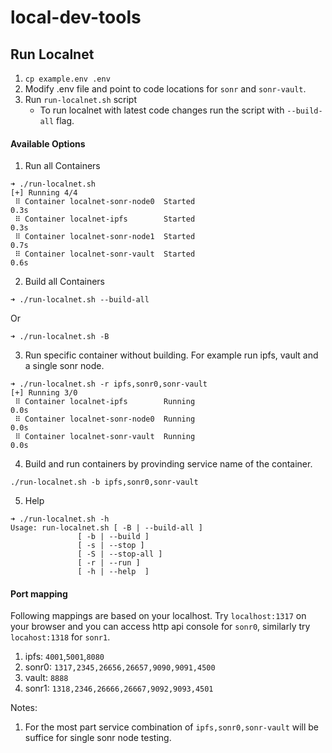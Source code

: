 # local-dev-tools

## Run Localnet

1. `cp example.env .env`
2. Modify .env file and point to code locations for `sonr` and `sonr-vault`.
3. Run `run-localnet.sh` script
    * To run localnet with latest code changes run the script with `--build-all` flag.

#### Available Options
1. Run all Containers
```shell
➜ ./run-localnet.sh
[+] Running 4/4
 ⠿ Container localnet-sonr-node0  Started                                     0.3s
 ⠿ Container localnet-ipfs        Started                                     0.3s
 ⠿ Container localnet-sonr-node1  Started                                     0.7s
 ⠿ Container localnet-sonr-vault  Started                                     0.6s
```

2. Build all Containers
```shell
➜ ./run-localnet.sh --build-all
```
Or
```shell
➜ ./run-localnet.sh -B
```

3. Run specific container without building. 
For example run ipfs, vault and a single sonr node.
```shell
➜ ./run-localnet.sh -r ipfs,sonr0,sonr-vault
[+] Running 3/0
 ⠿ Container localnet-ipfs        Running                                                          0.0s
 ⠿ Container localnet-sonr-node0  Running                                                          0.0s
 ⠿ Container localnet-sonr-vault  Running                                                          0.0s
``` 

4. Build and run containers by provinding service name of the container.
```
./run-localnet.sh -b ipfs,sonr0,sonr-vault
``` 

5. Help
```shell
➜ ./run-localnet.sh -h
Usage: run-localnet.sh [ -B | --build-all ]
               [ -b | --build ]
               [ -s | --stop ]
               [ -S | --stop-all ]
               [ -r | --run ]
               [ -h | --help  ]
```

#### Port mapping
Following mappings are based on your localhost. Try `localhost:1317` on your browser and you can access http api console for `sonr0`, similarly try `locahost:1318` for `sonr1`.

1. ipfs:
`4001`,`5001`,`8080`
2. sonr0:
`1317,2345,26656,26657,9090,9091,4500`
3. vault:
`8888`
4. sonr1:
`1318,2346,26666,26667,9092,9093,4501`


Notes:
1. For the most part service combination of `ipfs,sonr0,sonr-vault` will be suffice for single sonr node testing.


